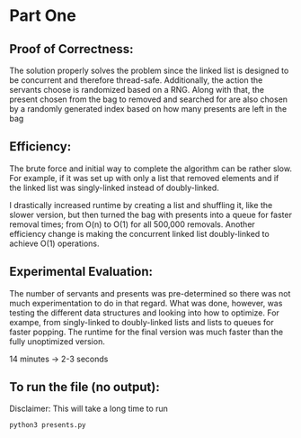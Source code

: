 # Part One 

## Proof of Correctness:
The solution properly solves the problem since the linked list
is designed to be concurrent and therefore thread-safe. Additionally,
the action the servants choose is randomized based on a RNG. Along with
that, the present chosen from the bag to removed and searched for are also
chosen by a randomly generated index based on how many presents are left
in the bag 

## Efficiency:
The brute force and initial way to complete the algorithm can be rather slow.
For example, if it was set up with only a list that removed elements and if
the linked list was singly-linked instead of doubly-linked.

I drastically increased runtime by creating a list and shuffling it, like
the slower version, but then turned the bag with presents into a queue for
faster removal times; from O(n) to O(1) for all 500,000 removals. Another
efficiency change is making the concurrent linked list doubly-linked to achieve
O(1) operations.

## Experimental Evaluation:
The number of servants and presents was pre-determined so there was not much
experimentation to do in that regard. What was done, however, was testing
the different data structures and looking into how to optimize. For exampe,
from singly-linked to doubly-linked lists and lists to queues for faster popping.
The runtime for the final version was much faster than the fully unoptimized version.

14 minutes -> 2-3 seconds

## To run the file (no output):
Disclaimer: This will take a long time to run
```
python3 presents.py
```
